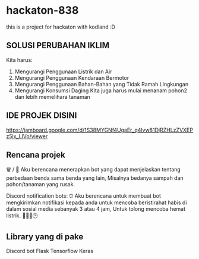 # hackaton-838
this is a project for hackaton with kodland :D

## SOLUSI PERUBAHAN IKLIM
Kita harus:
1. Mengurangi Penggunaan Listrik dan Air
2. Mengurangi Penggunaan Kendaraan Bermotor
3. Mengurangi Penggunaan Bahan-Bahan yang Tidak Ramah Lingkungan
4. Mengurangi Konsumsi Daging
Kita juga harus mulai menanam pohon2 dan lebih memelihara tanaman

## IDE PROJEK DISINI
https://jamboard.google.com/d/1S38MYGNf4UgaEr_q4lvw81DjRZHLzZVXEPz5lx_LlVo/viewer

## Rencana projek
 
 
 🗑️ / 🌱 Aku berencana menerapkan bot yang dapat menjelaskan tentang perbedaan benda sama benda yang lain, Misalnya bedanya sampah dan pohon/tanaman yang rusak.

Discord notification bots:
⏰ Aku berencana untuk membuat bot mengkirimkan notifikasi kepada anda untuk mencoba beristirahat habis di dalam sosial media sebanyak 3 atau 4 jam, Untuk tolong mencoba hemat listrik. 🤖🚀👾🕒


## Library yang di pake
Discord bot
Flask
Tensorflow
Keras 

